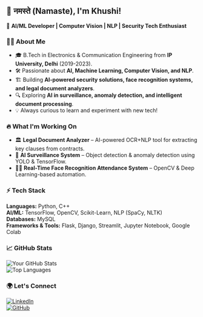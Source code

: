## 👋 नमस्ते (Namaste), I'm Khushi! 

🚀 **AI/ML Developer | Computer Vision | NLP | Security Tech Enthusiast**  

### 👩‍💻 About Me  
- 🎓 B.Tech in Electronics & Communication Engineering from **IP University, Delhi** (2019-2023).  
- 🛠️ Passionate about **AI, Machine Learning, Computer Vision, and NLP**.  
- 🏗️ Building **AI-powered security solutions, face recognition systems, and legal document analyzers**.  
- 🔍 Exploring **AI in surveillance, anomaly detection, and intelligent document processing**.  
- 💡 Always curious to learn and experiment with new tech!  

### 🔥 What I'm Working On  
- 🏛 **Legal Document Analyzer** – AI-powered OCR+NLP tool for extracting key clauses from contracts.  
- 🎥 **AI Surveillance System** – Object detection & anomaly detection using YOLO & TensorFlow.  
- 🧑‍💼 **Real-Time Face Recognition Attendance System** – OpenCV & Deep Learning-based automation.  

### ⚡ Tech Stack  
**Languages:** Python, C++  
**AI/ML:** TensorFlow, OpenCV, Scikit-Learn, NLP (SpaCy, NLTK)  
**Databases:** MySQL  
**Frameworks & Tools:** Flask, Django, Streamlit, Jupyter Notebook, Google Colab  

### 📈 GitHub Stats  
![Your GitHub Stats](https://github-readme-stats.vercel.app/api?username=khushisharma-official&show_icons=true&theme=radical)  
![Top Languages](https://github-readme-stats.vercel.app/api/top-langs/?username=khushisharma-official&layout=compact&theme=radical)  

### 🌍 Let's Connect  
[![LinkedIn](https://img.shields.io/badge/LinkedIn-Connect-blue?style=for-the-badge&logo=linkedin)](https://www.linkedin.com/in/khushi-sh/)  
[![GitHub](https://img.shields.io/badge/GitHub-Follow-black?style=for-the-badge&logo=github)](https://github.com/khushisharma-official)
